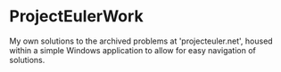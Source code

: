 # ProjectEulerWork
My own solutions to the archived problems at 'projecteuler.net', housed within a simple Windows application to allow for easy navigation of solutions.
